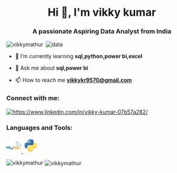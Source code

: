 <h1 align="center">Hi 👋, I'm vikky kumar</h1>
<h3 align="center">A passionate Aspiring Data Analyst from India</h3>
<img align="right" alt="data" width="400" src="https://iconscout.com/lottie-animation/data-science-9029613">

<p align="left"> <img src="https://komarev.com/ghpvc/?username=vikkymathur&label=Profile%20views&color=0e75b6&style=flat" alt="vikkymathur" /> </p>

- 🌱 I’m currently learning **sql,python,power bi,excel**

- 💬 Ask me about **sql,power bi**

- 📫 How to reach me **vikkykr9570@gmail.com**

<h3 align="left">Connect with me:</h3>
<p align="left">
<a href="https://linkedin.com/in/https://www.linkedin.com/in/vikky-kumar-07b57a282/" target="blank"><img align="center" src="https://raw.githubusercontent.com/rahuldkjain/github-profile-readme-generator/master/src/images/icons/Social/linked-in-alt.svg" alt="https://www.linkedin.com/in/vikky-kumar-07b57a282/" height="30" width="40" /></a>
</p>

<h3 align="left">Languages and Tools:</h3>
<p align="left"> <a href="https://www.mysql.com/" target="_blank" rel="noreferrer"> <img src="https://raw.githubusercontent.com/devicons/devicon/master/icons/mysql/mysql-original-wordmark.svg" alt="mysql" width="40" height="40"/> </a> <a href="https://www.python.org" target="_blank" rel="noreferrer"> <img src="https://raw.githubusercontent.com/devicons/devicon/master/icons/python/python-original.svg" alt="python" width="40" height="40"/> </a> </p>

<p><img align="left" src="https://github-readme-stats.vercel.app/api/top-langs?username=vikkymathur&show_icons=true&locale=en&layout=compact" alt="vikkymathur" /></p>

<p>&nbsp;<img align="center" src="https://github-readme-stats.vercel.app/api?username=vikkymathur&show_icons=true&locale=en" alt="vikkymathur" /></p>
